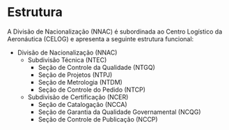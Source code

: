 # Estrutura

A Divisão de Nacionalização (NNAC) é subordinada ao Centro Logístico da Aeronáutica (CELOG) e apresenta a seguinte estrutura funcional:

- Divisão de Nacionalização (NNAC)
    - Subdivisão Técnica (NTEC)
        - Seção de Controle da Qualidade (NTGQ)
        - Seção de Projetos (NTPJ)
        - Seção de Metrologia (NTDM)
        - Seção de Controle do Pedido (NTCP)
    - Subdivisão de Certificação (NCER)
        - Seção de Catalogação (NCCA)
        - Seção de Garantia da Qualidade Governamental (NCQG)
        - Seção de Controle de Publicação (NCCP)